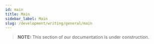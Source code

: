 ```yaml
---
id: main
title: Main
sidebar_label: Main
slug: /development/writing/general/main
---
```


> **NOTE:**
> This section of our documentation is under construction.
